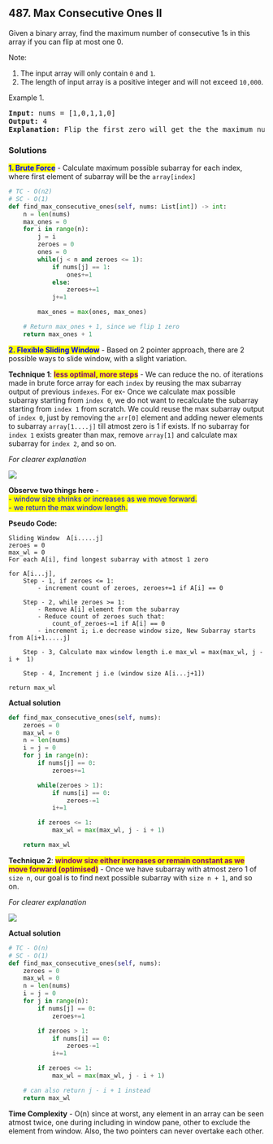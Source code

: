 ## 487.  Max Consecutive Ones II

Given a binary array, find the maximum number of consecutive 1s in this array if you can flip at most one 0.

Note:

1. The input array will only contain `0` and `1`.
2. The length of input array is a positive integer and will not exceed `10,000`.

Example 1.

<pre>
<b>Input:</b> nums = [1,0,1,1,0]
<b>Output:</b> 4
<b>Explanation:</b> Flip the first zero will get the the maximum number of consecutive 1s. After flipping, the maximum number of consecutive 1s is 4.
</pre>

### Solutions

<mark style="color:blue;">**1. Brute Force**</mark> - Calculate maximum possible subarray for each index, where first element of subarray will be the `array[index]`

```python
# TC - O(n2)
# SC - O(1)
def find_max_consecutive_ones(self, nums: List[int]) -> int:
    n = len(nums)
    max_ones = 0
    for i in range(n):
        j = i
        zeroes = 0
        ones = 0
        while(j < n and zeroes <= 1):
            if nums[j] == 1:
                ones+=1
            else:
                zeroes+=1   
            j+=1

        max_ones = max(ones, max_ones)

	# Return max_ones + 1, since we flip 1 zero
    return max_ones + 1
```

<mark style="color:blue;">**2. Flexible Sliding Window**</mark> - Based on 2 pointer approach, there are 2 possible ways to slide window, with a slight variation.

**Technique 1**: <mark style="color:purple;">**less optimal, more steps**</mark> -  We can reduce the no. of iterations made in brute force array for each `index` by reusing the max subarray output of previous `indexes`. For ex- Once we calculate max possible subarray starting from `index 0`, we do not want to recalculate the subarray starting from `index 1` from scratch. We could reuse the max subarray output of `index 0`, just by removing the `arr[0]` element and adding newer elements to subarray `array[1....j]` till atmost zero is 1 if exists. If no subarray for `index 1` exists greater than max, remove `array[1]` and calculate max subarray for `index 2`, and so on.

_For clearer explanation_

![](../../.gitbook/assets/variable\_window\_size.jpeg)

**Observe two things here** - \
<mark style="color:blue;"> - window size shrinks or increases as we move forward.</mark> \
<mark style="color:blue;">  - we return the max window length.</mark>

**Pseudo Code:**

```
Sliding Window  A[i.....j]
zeroes = 0
max_wl = 0
For each A[i], find longest subarray with atmost 1 zero

for A[i...j],
	Step - 1, if zeroes <= 1:
		- increment count of zeroes, zeroes+=1 if A[i] == 0

	Step - 2, while zeroes >= 1:
		- Remove A[i] element from the subarray
		- Reduce count of zeroes such that:
			count_of_zeroes-=1 if A[i] == 0
		- increment i; i.e decrease window size, New Subarray starts from A[i+1.....j]

	Step - 3, Calculate max window length i.e max_wl = max(max_wl, j - i +  1)

	Step - 4, Increment j i.e (window size A[i...j+1])

return max_wl
```

**Actual solution**

```python
def find_max_consecutive_ones(self, nums):
    zeroes = 0
    max_wl = 0
    n = len(nums)
    i = j = 0
	for j in range(n):
    	if nums[j] == 0:
    		zeroes+=1

    	while(zeroes > 1):
    		if nums[i] == 0:
    			zeroes-=1
    		i+=1

		if zeroes <= 1:
            max_wl = max(max_wl, j - i + 1)

	return max_wl
```

**Technique 2**: <mark style="color:purple;">**window size either increases or remain constant as we move forward (optimised)**</mark> - Once we have subarray with atmost zero 1 of `size n`, our goal is to find next possible subarray with `size n + 1`, and so on.

_For clearer explanation_

![](<../../.gitbook/assets/fixed\_window\_size.jpeg>)

**Actual solution**

```python
# TC - O(n)
# SC - O(1)
def find_max_consecutive_ones(self, nums):
    zeroes = 0
    max_wl = 0
    n = len(nums)
    i = j = 0
    for j in range(n):
    	if nums[j] == 0:
            zeroes+=1

    	if zeroes > 1:
            if nums[i] == 0:
                zeroes-=1
            i+=1

    	if zeroes <= 1:
            max_wl = max(max_wl, j - i + 1)

	# can also return j - i + 1 instead
	return max_wl
```

**Time Complexity** - O(n) since at worst, any element in an  array can be seen atmost twice, one during including in window pane, other to exclude the element from window. Also, the two pointers can never overtake each other.


